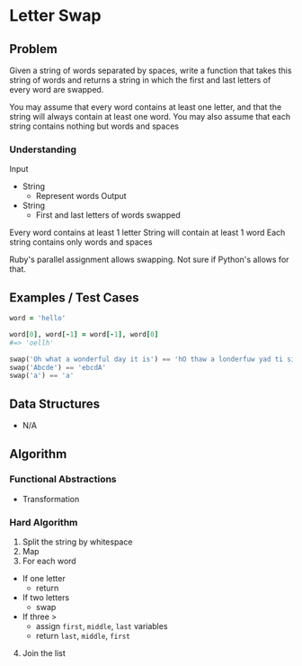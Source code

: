 # Letter Swap

## Problem

Given a string of words separated by spaces, write a function that takes this string of words and returns a string in which the first and last letters of every word are swapped.

You may assume that every word contains at least one letter, and that the string will always contain at least one word. You may also assume that each string contains nothing but words and spaces

### Understanding

Input
- String
  - Represent words
Output
- String
  - First and last letters of words swapped

Every word contains at least 1 letter
String will contain at least 1 word
Each string contains only words and spaces

Ruby's parallel assignment allows swapping. Not sure if Python's allows for that.

## Examples / Test Cases

```ruby
word = 'hello'

word[0], word[-1] = word[-1], word[0]
#=> 'oellh'
```

```python
swap('Oh what a wonderful day it is') == 'hO thaw a londerfuw yad ti si'
swap('Abcde') == 'ebcdA'
swap('a') == 'a'
```

## Data Structures

- N/A

## Algorithm
### Functional Abstractions
- Transformation

### Hard Algorithm
1. Split the string by whitespace
2. Map
3. For each word
  - If one letter
    - return
  - If two letters
    - swap
  - If three >
    - assign `first`, `middle`, `last` variables
    - return `last`, `middle`, `first`
4. Join the list
